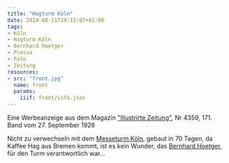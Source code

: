 ```yaml
---
title: "Hagturm Köln"
date: 2024-08-11T19:15:07+01:00
tags:
- Köln
- Hagturm Köln
- Bernhard Hoetger
- Pressa
- Foto
- Zeitung
resources:
- src: "front.jpg"
  name: front
  params:
    iiif: front/info.json
---
```


Eine Werbeanzeige aus dem Magazin ["Illustrirte Zeitung"](https://de.wikipedia.org/wiki/Illustrirte_Zeitung), Nr 4359, 171. Band vom 27. September 1928
<!--more-->
Nicht zu verwechseln mit dem [Messeturm Köln](https://de.wikipedia.org/wiki/Messeturm_K%C3%B6ln), gebaut in 70 Tagen, da Kaffee Hag aus Bremen kommt, ist es kein Wunder, das [Bernhard Hoetger](/tags/bernhard-hoetger), für den Turm verantwortlich war...
